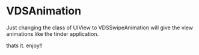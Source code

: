 # VDSAnimation



Just changing the class of UIView to VDSSwipeAnimation will give the view animations like the tinder application.

thats it. enjoy!!


